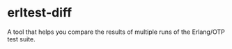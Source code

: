 erltest-diff
============

A tool that helps you compare the results of multiple runs
of the Erlang/OTP test suite.
